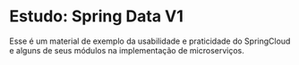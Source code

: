 # Estudo: Spring Data V1

Esse é um material de exemplo da usabilidade e praticidade do SpringCloud e alguns de seus módulos na implementação de microserviços.
